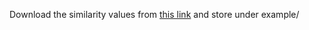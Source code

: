 Download the similarity values from [this link](https://drive.google.com/file/d/1LgC6UAiz4-farfRI9mqP9D6ibPqByrDy/view?usp=sharing) and store under example/
